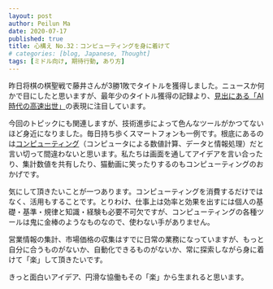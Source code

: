 ```yaml
---
layout: post
author: Peilun Ma
date: 2020-07-17
published: true
title: 心構え No.32：コンピューティングを身に着けて
# categories: [blog, Japanese, Thought]
tags: [ミドル向け, 期待行動, あり方]
---
```

昨日将棋の棋聖戦で藤井さんが3勝1敗でタイトルを獲得しました。ニュースか何かで目にしたと思いますが、最年少のタイトル獲得の記録より、[見出にある「AI時代の高速出世」](https://www.nikkei.com/article/DGXMZO61616880W0A710C2BC8000/)の表現に注目しています。

今回のトピックにも関連しますが、技術進歩によって色んなツールがかつてないほど身近になりました。毎日持ち歩くスマートフォンも一例です。根底にあるのは[コンピューティング](https://ja.wikipedia.org/wiki/%E3%82%B3%E3%83%B3%E3%83%94%E3%83%A5%E3%83%BC%E3%83%86%E3%82%A3%E3%83%B3%E3%82%B0)（コンピュータによる数値計算、データと情報処理）だと言い切って間違わないと思います。私たちは画面を通してアイデアを言い合ったり、集計数値を共有したり、猫動画に笑ったりするのもコンピューティングのおかげです。

気にして頂きたいことが一つあります。コンピューティングを消費するだけではなく、活用もすることです。とりわけ、仕事上は効率と効果を出すには個人の基礎・基準・規律と知識・経験も必要不可欠ですが、コンピューティングの各種ツールは鬼に金棒のようなものなので、使わない手がありません。

営業情報の集計、市場価格の収集はすでに日常の業務になっていますが、もっと自分に合うものがないか、自動化できるものがないか、常に探索しながら身に着けて「楽」して頂きたいです。

きっと面白いアイデア、円滑な協働もその「楽」から生まれると思います。

